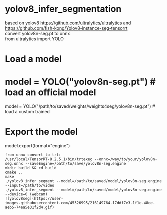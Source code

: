 # yolov8_infer_segmentation
based on yolov8 https://github.com/ultralytics/ultralytics and https://github.com/fish-kong/Yolov8-instance-seg-tensorrt  
convert yolov8n-seg.pt to onnx  
from ultralytics import YOLO

# Load a model
# model = YOLO("yolov8n-seg.pt")  # load an official model
model = YOLO("/path/to/saved/weights/weights4seg/yolov8n-seg.pt")  # load a custom trained

# Export the model
model.export(format="engine")

```
from onnx convert to trt:   
/usr/local/TensorRT-8.2.5.1/bin/trtexec --onnx=/way/to/your/yolov8n-seg.onnx --saveEngine=/path/to/save/yolov8n-seg.engine  
mkdir build && cd build  
cmake ..  
make  
./yolov8_infer_segment --model=/path/to/saved/model/yolov8n-seg.engine --input=/path/to/video  
./yolov8_infer_segment --model=/path/to/saved/model/yolov8n-seg.engine --device=0 (webcam)  
![yolov8seg](https://user-images.githubusercontent.com/45326995/216149764-17ddf7e3-1f1e-48ee-aeb5-74ea5e31f2d4.gif)
